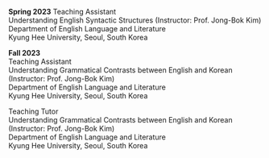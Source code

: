 **Spring 2023**
Teaching Assistant \
Understanding English Syntactic Structures (Instructor: Prof. Jong-Bok Kim)\
Department of English Language and Literature\
Kyung Hee University, Seoul, South Korea

**Fall 2023** \
Teaching Assistant \
Understanding Grammatical Contrasts between English and Korean (Instructor: Prof. Jong-Bok Kim)\
Department of English Language and Literature\
Kyung Hee University, Seoul, South Korea

Teaching Tutor \
Understanding Grammatical Contrasts between English and Korean (Instructor: Prof. Jong-Bok Kim)\
Department of English Language and Literature\
Kyung Hee University, Seoul, South Korea


